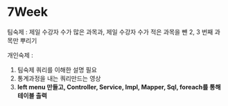 # 7Week

<!-- JSTL 반복문 - forEach -->
<!-- items	: "//EL Tag ${Controller Key Name}" -->
<!-- var	: "Items에서 받은 변수 반복문에서 사용할 Key 변수" -->

팀숙제 : 제일 수강자 수가 많은 과목과, 제일 수강자 수가 적은 과목을 뺀 2, 3 번째 과목만 뿌리기

개인숙제 :
1. 팀숙제 쿼리를 이해한 설명 필요
2. 통계과정을 내는 쿼리만드는 영상
3. **left menu 만들고, Controller, Service, Impl, Mapper, Sql, foreach를 통해 테이블 출력**
